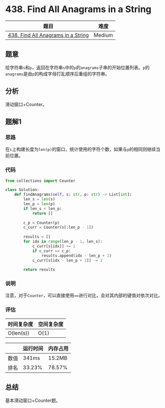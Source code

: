 # 438. Find All Anagrams in a String

| 题目 | 难度 |
| ---- | ---- |
| [438. Find All Anagrams in a String](https://leetcode.com/problems/find-all-anagrams-in-a-string/) | Medium |

## 题意

给字符串`s`和`p`，返回在字符串`s`中的`p`的`anagrams`子串的开始位置列表。`p`的`anagrams`是由`p`的构成字母打乱顺序后重组的字符串。

## 分析

滑动窗口+Counter。

## 题解1

### 思路

在`s`上构建长度为`len(p)`的窗口，统计使用的字符个数，如果与`p`的相同则继续当前位置。

### 代码

```python
from collections import Counter

class Solution:
    def findAnagrams(self, s: str, p: str) -> List[int]:
        len_s = len(s)
        len_p = len(p)
        if len_s < len_p:
            return []
        
        c_p = Counter(p)
        c_curr = Counter(s[:len_p - 1])
        
        results = []
        for idx in range(len_p - 1, len_s):
            c_curr[s[idx]] += 1
            if c_curr == c_p:
                results.append(idx - len_p + 1)
            c_curr[s[idx - len_p + 1]] -= 1
        
        return results
```

### 说明

注意，对于`Counter`，可以直接使用`==`进行对比，会对其内部的键值对依次对比。

### 评估

| 时间复杂度 | 空间复杂度 |
| ---- | ---- |
| O(len(s)) | O(1) |

| | 运行时间 | 内存占用 |
| ---- | ---- | ---- |
| 数值 | 341ms | 15.2MB |
| 排名 | 33.23% | 78.57% |

## 总结

基本滑动窗口+Counter题。
